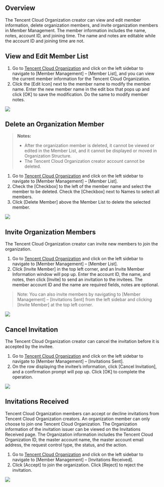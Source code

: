 ## Overview

The Tencent Cloud Organization creator can view and edit member information, delete organization members, and invite organization members in Member Management. The member information includes the name, notes, account ID, and joining time. The name and notes are editable while the account ID and joining time are not.

## View and Edit Member List

1. Go to [Tencent Cloud Organization](https://console.cloud.tencent.com/organization) and click on the left sidebar to navigate to [Member Management] – [Member List], and you can view the current member information for the Tencent Cloud Organization. 
2. Click the [Edit Icon] next to the member name to modify the member name. Enter the new member name in the edit box that pops up and click [OK] to save the modification. Do the same to modify member notes.  

![](https://main.qcloudimg.com/raw/26099f9fbf4752689b4ea2ee4e6d55ec.png)

## Delete an Organization Member

> **Notes:**
> - After the organization member is deleted, it cannot be viewed or edited in the Member List, and it cannot be displayed or moved in Organization Structure.
> - The Tencent Cloud Organization creator account cannot be deleted.

1. Go to [Tencent Cloud Organization](https://console.cloud.tencent.com/organization) and click on the left sidebar to navigate to [Member Management] – [Member List]. 
2. Check the [Checkbox] to the left of the member name and select the member to be deleted. Check the [Checkbox] next to Names to select all members.
3. Click [Delete Member] above the Member List to delete the selected member.

![](https://main.qcloudimg.com/raw/050318b2c79f684ae537076a12876445.png)

## Invite Organization Members

The Tencent Cloud Organization creator can invite new members to join the organization.

1. Go to [Tencent Cloud Organization](https://console.cloud.tencent.com/organization) and click on the left sidebar to navigate to [Member Management] – [Member List].
2. Click [Invite Member] in the top left corner, and an Invite Member Information window will pop up. Enter the account ID, the name, and notes, then click [Invite] to send an invitation to the invitees. The member account ID and the name are required fields, notes are optional.

>Note: You can also invite members by navigating to [Member Management] – [Invitations Sent] from the left sidebar and clicking [Invite Member] at the top left corner.

![](https://main.qcloudimg.com/raw/25806472fa0da53ef1a44dfa49597876.png)

## Cancel Invitation

The Tencent Cloud Organization creator can cancel the invitation before it is accepted by the invitee.

1. Go to [Tencent Cloud Organization](https://console.cloud.tencent.com/organization) and click on the left sidebar to navigate to [Member Management] – [Invitations Sent].
2. On the row displaying the invitee’s information, click [Cancel Invitation], and a confirmation prompt will pop up. Click [OK] to complete the operation.

![](https://main.qcloudimg.com/raw/20e7a9a12189218f2ddc5e23e71ff012.png)

## Invitations Received

Tencent Cloud Organization members can accept or decline invitations from Tencent Cloud Organization creators. An organization member can only choose to join one Tencent Cloud Organization. The Organization information of the invitation issuer can be viewed on the Invitations Received page. The Organization information includes the Tencent Cloud Organization ID, the master account name, the master account email address, the request control type, the status, and the action.  

1. Go to [Tencent Cloud Organization](https://console.cloud.tencent.com/organization) and click on the left sidebar to navigate to [Member Management] – [Invitations Received]. 
2. Click [Accept] to join the organization. Click [Reject] to reject the invitation.

![](https://main.qcloudimg.com/raw/499f73102e22184cfec7b29aa248c79d.png)
